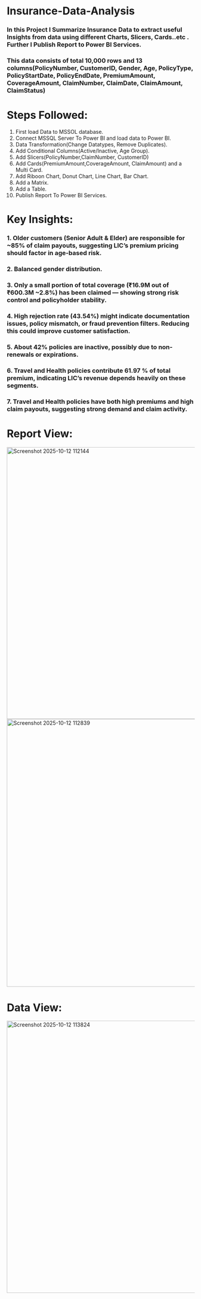 # Insurance-Data-Analysis

### In this Project I Summarize Insurance Data to extract useful Insights from data using different Charts, Slicers, Cards..etc . Further I Publish Report to Power BI Services.

### This data consists of total 10,000 rows and 13 columns(PolicyNumber, CustomerID, Gender, Age, PolicyType, PolicyStartDate, PolicyEndDate, PremiumAmount, CoverageAmount, ClaimNumber, ClaimDate, ClaimAmount,	ClaimStatus)

# Steps Followed:
1. First load Data to MSSOL database.
2. Connect MSSQL Server To Power BI and load data to Power BI.
3. Data Transformation(Change Datatypes, Remove Duplicates).
4. Add Conditional Columns(Active/Inactive, Age Group).
5. Add Slicers(PolicyNumber,ClaimNumber, CustomerID)
6. Add Cards(PremiumAmount,CoverageAmount, ClaimAmount) and a Multi Card.
7. Add Riboon Chart, Donut Chart, Line Chart, Bar Chart.
8. Add a Matrix.
9. Add a Table.
10. Publish Report To Power BI Services.
    
# Key Insights:

### 1. Older customers (Senior Adult & Elder) are responsible for ~85% of claim payouts, suggesting LIC’s premium pricing should factor in age-based risk.
### 2. Balanced gender distribution.
### 3. Only a small portion of total coverage (₹16.9M out of ₹600.3M ~2.8%) has been claimed — showing strong risk control and policyholder stability.
### 4. High rejection rate (43.54%) might indicate documentation issues, policy mismatch, or fraud prevention filters. Reducing this could improve customer satisfaction.
### 5. About 42% policies are inactive, possibly due to non-renewals or expirations.
### 6. Travel and Health policies contribute 61.97 % of total premium, indicating LIC’s revenue depends heavily on these segments.
### 7. Travel and Health policies have both high premiums and high claim payouts, suggesting strong demand and claim activity.


# Report View:
<img width="1288" height="728" alt="Screenshot 2025-10-12 112144" src="https://github.com/user-attachments/assets/715db614-ace4-4829-bce5-dadd30d8f900" />

<img width="1271" height="717" alt="Screenshot 2025-10-12 112839" src="https://github.com/user-attachments/assets/35182f5f-339d-4993-99df-cc06ba2ddeab" />

# Data View:
<img width="1561" height="729" alt="Screenshot 2025-10-12 113824" src="https://github.com/user-attachments/assets/ec16d10d-c498-47c6-8562-f7e0b78f444a" />





